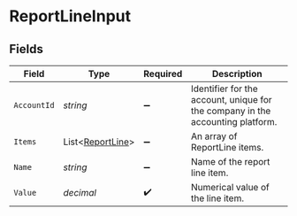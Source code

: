 # ReportLineInput


## Fields

| Field                                                                          | Type                                                                           | Required                                                                       | Description                                                                    |
| ------------------------------------------------------------------------------ | ------------------------------------------------------------------------------ | ------------------------------------------------------------------------------ | ------------------------------------------------------------------------------ |
| `AccountId`                                                                    | *string*                                                                       | :heavy_minus_sign:                                                             | Identifier for the account, unique for the company in the accounting platform. |
| `Items`                                                                        | List<[ReportLine](../../Models/Shared/ReportLine.md)>                          | :heavy_minus_sign:                                                             | An array of ReportLine items.                                                  |
| `Name`                                                                         | *string*                                                                       | :heavy_minus_sign:                                                             | Name of the report line item.                                                  |
| `Value`                                                                        | *decimal*                                                                      | :heavy_check_mark:                                                             | Numerical value of the line item.                                              |